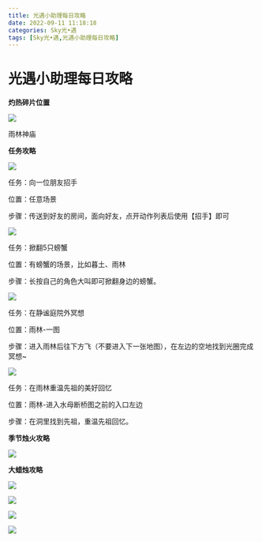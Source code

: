 ```yaml
---
title: 光遇小助理每日攻略
date: 2022-09-11 11:18:18
categories: Sky光•遇
tags: [Sky光•遇,光遇小助理每日攻略]
---
```

# 光遇小助理每日攻略
**灼热碎片位置**

![](https://img.166.net/reunionpub/ds/kol/20220911/002720-7o5e3b9l6u.jpeg)

雨林神庙

  

 **任务攻略**

![](https://img.166.net/reunionpub/ds/kol/20220911/000958-19bkm746iq.png)

任务：向一位朋友招手

位置：任意场景

步骤：传送到好友的房间，面向好友，点开动作列表后使用【招手】即可

![](https://img.166.net/reunionpub/ds/kol/20220911/001023-6d9kn5z431.png)

任务：掀翻5只螃蟹

位置：有螃蟹的场景，比如暮土、雨林

步骤：长按自己的角色大叫即可掀翻身边的螃蟹。

![](https://img.166.net/reunionpub/ds/kol/20220911/001039-bv8p4tiszn.png)

任务：在静谧庭院外冥想

位置：雨林-一图

步骤：进入雨林后往下方飞（不要进入下一张地图），在左边的空地找到光圈完成冥想~

![](https://img.166.net/reunionpub/ds/kol/20220911/002749-hn0wl6pvra.jpeg)

任务：在雨林重温先祖的美好回忆

位置：雨林-进入水母断桥图之前的入口左边

步骤：在洞里找到先祖，重温先祖回忆。

 **季节烛火攻略**

![](https://img.166.net/reunionpub/ds/kol/20220911/001359-dpj2wr03za.png)

  

  

 **大蜡烛攻略**

  

![](https://img.166.net/reunionpub/ds/kol/20220911/001352-9eyirjupo1.png)

  

![](https://img.166.net/reunionpub/ds/kol/20220911/001316-t7svh58l92.png)

  

![](https://img.166.net/reunionpub/ds/kol/20220911/001149-tigk35db6s.png)

  

![](https://img.166.net/reunionpub/ds/kol/20220911/001111-ugp04bvrnf.png)

  

  

